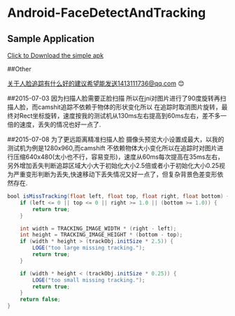 # Android-FaceDetectAndTracking

## Sample Application
<a href="https://raw.githubusercontent.com/guojunyi/Android-FaceDetectAndTracking
/master/apk/FaceDetectAndTracking.apk" target="_blank" title="Download From Google Play">Click to Download the simple apk</a>

##Other

关于人脸追踪有什么好的建议希望能发送1413111736@qq.com :blush:

##2015-07-03
因为扫描人脸需要正脸扫描 所以在jni对图片进行了90度旋转再扫描人脸，而camshit追踪不依赖于物体的形状变化所以
在追踪时取消图片旋转，最终对Rect坐标旋转，速度按我的测试机从130ms左右提高到60ms左右，差不多一倍的速度，丢失的情况也好一点了.


##2015-07-08
为了更远距离精准扫描人脸 摄像头预览大小设置成最大，以我的测试机为例是1280x960,而camshift 不依赖物体大小变化所以在追踪时对图片进行压缩640x480(太小也不行，容易变形)，速度从60ms每次提高在35ms左右，
另外增加丢失判断追踪区域大小大于初始化大小2.5倍或者小于初始化大小0.25视为严重变形判断为丢失,快速移动下丢失情况又好一点了，但复杂背景色差变形依然存在.
``` java
bool isMissTracking(float left, float top, float right, float bottom) {
	if (left <= 0 || top <= 0 || right >= 1.0 || (bottom >= 1.0)) {
		return true;
	}

	int width = TRACKING_IMAGE_WIDTH * (right - left);
	int height = TRACKING_IMAGE_HEIGHT * (bottom - top);
	if (width * height > (trackObj.initSize * 2.5)) {
		LOGE("too large missing tracking.");
		return true;
	}

	if (width * height < (trackObj.initSize * 0.25)) {
		LOGE("too small missing tracking.");
		return true;
	}
	return false;
}
``` 

